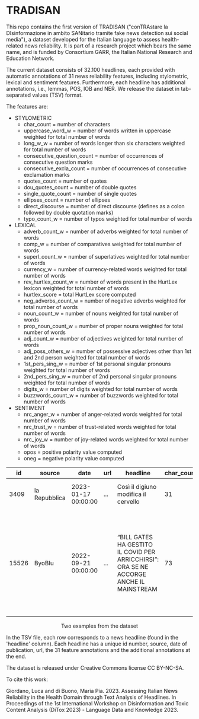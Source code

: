 # TRADISAN
This repo contains the first version of TRADISAN ("conTRAstare la DIsinformazione in ambito SANitario tramite fake news detection sui social media"), a dataset developed for the Italian language to assess health-related news reliability. It is part of a research project which bears the same name, and is funded by Consortium GARR, the Italian National Research and Education Network.

The current dataset consists of 32.100 headlines, each provided with automatic annotations of 31 news reliability features, including stylometric, lexical and sentiment features. Furthermore, each headline has additional annotations, i.e., lemmas, POS, IOB and NER. We release the dataset in tab-separated values (TSV) format. 

The features are:
- STYLOMETRIC
  - char_count = number of characters
  - uppercase_word_w = number of words written in uppercase weighted for total number of words
  - long_w_w = number of words longer than six characters weighted for total number of words
  - consecutive_question_count = number of occurrences of consecutive question marks
  - consecutive_excla_count = number of occurrences of consecutive exclamation marks
  - quotes_count = number of quotes
  - dou_quotes_count = number of double quotes
  - single_quote_count = number of single quotes
  - ellipses_count = number of ellipses
  - direct_discourse = number of direct discourse (defines as a colon followed by double quotation marks)
  - typo_count_w = number of typos weighted for total number of words
- LEXICAL
  - adverb_count_w = number of adverbs weighted for total number of words
  - comp_w = number of comparatives weighted for total number of words
  - superl_count_w = number of superlatives weighted for total number of words
  - currency_w = number of currency-related words weighted for total number of words
  - rev_hurtlex_count_w = number of words present in the HurtLex lexicon weighted for total number of words
  - hurtlex_score = total HurtLex score computed
  - neg_adverbs_count_w = number of negative adverbs weighted for total number of words
  - noun_count_w = number of nouns weighted for total number of words
  - prop_noun_count_w = number of proper nouns weighted for total number of words
  - adj_count_w = number of adjectives weighted for total number of words
  - adj_poss_others_w = number of possessive adjectives other than 1st and 2nd person weighted for total number of words
  - 1st_pers_sing_w = number of 1st personal singular pronouns weighted for total number of words
  - 2nd_pers_sing_w = number of 2nd personal singular pronouns weighted for total number of words
  - digits_w = number of digits weighted for total number of words
  - buzzwords_count_w = number of buzzwords weighted for total number of words
- SENTIMENT
  - nrc_anger_w = number of anger-related words weighted for total number of words
  - nrc_trust_w = number of trust-related words weighted for total number of words
  - nrc_joy_w = number of joy-related words weighted for total number of words
  - opos = positive polarity value computed
  - oneg =  negative polarity value computed

| id | source | date | url | headline | char_count | ... | ner |
| -- | ------ | ---- | --- | -------- | ---------- | --- | --- |
| 3409 | la Repubblica | 2023-01-17 00:00:00 | ... | Così il digiuno modifica il cervello | 31 | ... | ['O', 'O', 'O', 'O', 'O', 'O'] |
| 15526 | ByoBlu | 2022-09-21 00:00:00 | ... | “BILL GATES HA GESTITO IL COVID PER ARRICCHIRSI”: ORA SE NE ACCORGE ANCHE IL MAINSTREAM | 73 | ... | ['O', 'MISC', 'MISC', 'O', 'MISC', 'O', 'ORG', 'O', 'ORG', 'O', 'O', 'O', 'O', 'O', 'O', 'O', 'O', 'MISC'] |

<p align="center">
Two examples from the dataset
</p>  

In the TSV file, each row corresponds to a news headline (found in the 'headline' column). Each headline has a unique id number, source, date of publication, url, the 31 feature annotations and the additional annotations at the end.

The dataset is released under Creative Commons license CC BY-NC-SA.

To cite this work:

Giordano, Luca and di Buono, Maria Pia. 2023.  Assessing Italian News Reliability in the Health Domain through Text Analysis of Headlines. In Proceedings of the 1st International Workshop on Disinformation and Toxic Content Analysis (DiTox 2023) - Language Data and Knowledge 2023.
